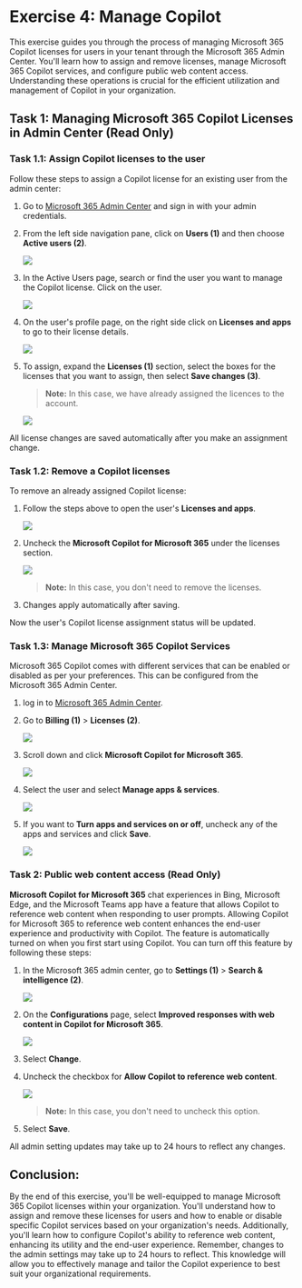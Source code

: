 # Exercise 4: Manage Copilot

This exercise guides you through the process of managing Microsoft 365 Copilot licenses for users in your tenant through the Microsoft 365 Admin Center. You'll learn how to assign and remove licenses, manage Microsoft 365 Copilot services, and configure public web content access. Understanding these operations is crucial for the efficient utilization and management of Copilot in your organization.


## Task 1: Managing Microsoft 365 Copilot Licenses in Admin Center (Read Only)

### Task 1.1: Assign Copilot licenses to the user

Follow these steps to assign a Copilot license for an existing user from the admin center:

1. Go to [Microsoft 365 Admin Center](https://admin.microsoft.com/) and sign in with your admin credentials.

1. From the left side navigation pane, click on **Users (1)** and then choose **Active users (2)**.

    ![](../labguide/media/M8.png)

1.  In the Active Users page, search or find the user you want to manage the Copilot license. Click on the user.

    ![](../labguide/media/active-users.png)

1. On the user's profile page, on the right side click on **Licenses and apps** to go to their license details.

    ![](../labguide/media/user-licenses.png)

1. To assign, expand the **Licenses (1)** section, select the boxes for the licenses that you want to assign, then select **Save changes (3)**.

   >**Note:** In this case, we have already assigned the licences to the account.

    ![](../labguide/media/M11.png)

 All license changes are saved automatically after you make an assignment change.

### Task 1.2: Remove a Copilot licenses

To remove an already assigned Copilot license:

1. Follow the steps above to open the user's **Licenses and apps**.

    ![](../labguide/media/user-licenses.png)

1. Uncheck the **Microsoft Copilot for Microsoft 365** under the licenses section.

    ![](../labguide/media/M18.png)

    >**Note:** In this case, you don't need to remove the licenses.

1. Changes apply automatically after saving.

Now the user's Copilot license assignment status will be updated.

### Task 1.3: Manage Microsoft 365 Copilot Services 

Microsoft 365 Copilot comes with different services that can be enabled or disabled as per your preferences. This can be configured from the Microsoft 365 Admin Center.

1. log in to [Microsoft 365 Admin Center](admin.microsoft.com).

1. Go to **Billing (1)** > **Licenses (2)**.

    ![](../labguide/media/M14.png)

1. Scroll down and click **Microsoft Copilot for Microsoft 365**.

    ![](../labguide/media/copilot-license.png)

1. Select the user and select **Manage apps & services**. 

   ![](../labguide/media/user-manage-license.png)

1. If you want to **Turn apps and services on or off**, uncheck any of the apps and services and click **Save**.
 
   ![](../labguide/media/M17.png)

### Task 2: Public web content access (Read Only)

**Microsoft Copilot for Microsoft 365** chat experiences in Bing, Microsoft Edge, and the Microsoft Teams app have a feature that allows Copilot to reference web content when responding to user prompts. Allowing Copilot for Microsoft 365 to reference web content enhances the end-user experience and productivity with Copilot. The feature is automatically turned on when you first start using Copilot. You can turn off this feature by following these steps:

1. In the Microsoft 365 admin center, go to **Settings (1)** > **Search & intelligence (2)**.

    ![](../labguide/media/M19.png)

1. On the **Configurations** page, select **Improved responses with web content in Copilot for Microsoft 365**.

    ![](../labguide/media/M20.png)

1. Select **Change**.

1. Uncheck the checkbox for **Allow Copilot to reference web content**.

    ![](../labguide/media/m21.png)

    >**Note:** In this case, you don't need to uncheck this option.

1. Select **Save**.

All admin setting updates may take up to 24 hours to reflect any changes.

## Conclusion: 
By the end of this exercise, you'll be well-equipped to manage Microsoft 365 Copilot licenses within your organization. You'll understand how to assign and remove these licenses for users and how to enable or disable specific Copilot services based on your organization's needs. Additionally, you'll learn how to configure Copilot's ability to reference web content, enhancing its utility and the end-user experience. Remember, changes to the admin settings may take up to 24 hours to reflect. This knowledge will allow you to effectively manage and tailor the Copilot experience to best suit your organizational requirements.
